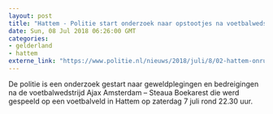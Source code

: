 ```yaml
---
layout: post
title: "Hattem - Politie start onderzoek naar opstootjes na voetbalwedstrijd"
date: Sun, 08 Jul 2018 06:26:00 GMT
categories: 
- gelderland 
- hattem 
externe_link: "https://www.politie.nl/nieuws/2018/juli/8/02-hattem-onrust-na-ajax---steaua-boekarest.html"
---
```


De politie is een onderzoek gestart naar geweldplegingen en bedreigingen na de voetbalwedstrijd Ajax Amsterdam – Steaua Boekarest die werd gespeeld op een voetbalveld in Hattem op zaterdag 7 juli rond 22.30 uur.
